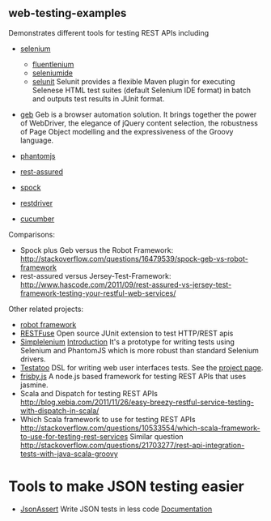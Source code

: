 web-testing-examples
--------------------

Demonstrates different tools for testing REST APIs including

- [selenium](http://www.seleniumhq.org/)
    - [fluentlenium](https://github.com/FluentLenium/FluentLenium)
    - [seleniumide](http://docs.seleniumhq.org/projects/ide/)
    - [selunit](https://code.google.com/p/selunit/) Selunit provides a flexible Maven plugin for executing Selenese HTML test suites (default Selenium IDE format) in batch and outputs test results in JUnit format. 
- [geb](http://www.gebish.org/) Geb is a browser automation solution. It brings together the power of WebDriver, the elegance of jQuery content selection, the robustness of Page Object modelling and the expressiveness of the Groovy language.
- [phantomjs](http://phantomjs.org/)
- [rest-assured](https://code.google.com/p/rest-assured/)
- [spock](http://code.google.com/p/spock)
- [restdriver](https://github.com/rest-driver/rest-driver)

- [cucumber](http://cukes.info/)

Comparisons:
- Spock plus Geb versus the Robot Framework: http://stackoverflow.com/questions/16479539/spock-geb-vs-robot-framework
- rest-assured versus Jersey-Test-Framework: http://www.hascode.com/2011/09/rest-assured-vs-jersey-test-framework-testing-your-restful-web-services/


Other related projects:

- [robot framework](https://github.com/robotframework/robotframework)
- [RESTFuse](http://developer.eclipsesource.com/restfuse/) Open source JUnit extension to test HTTP/REST apis
- [Simplelenium](https://github.com/dgageot/simplelenium) [Introduction](http://blog.javabien.net/2014/04/15/simplelenium-writing-robust-tests-with-selenium/) It's a prototype for writing tests using Selenium and PhantomJS which is more robust than standard Selenium drivers.
- [Testatoo](https://github.com/Ovea/testatoo) DSL for writing web user interfaces tests. See the [project page](https://github.com/Ovea/testatoo).
- [frisby.js](http://frisbyjs.com/) A node.js based framework for testing REST APIs that uses jasmine.
- Scala and Dispatch for testing REST APIs http://blog.xebia.com/2011/11/26/easy-breezy-restful-service-testing-with-dispatch-in-scala/
- Which Scala framework to use for testing REST APIs http://stackoverflow.com/questions/10533554/which-scala-framework-to-use-for-testing-rest-services Similar question http://stackoverflow.com/questions/21703277/rest-api-integration-tests-with-java-scala-groovy

# Tools to make JSON testing easier

- [JsonAssert](https://github.com/skyscreamer/JSONassert) Write JSON tests in less code [Documentation](http://jsonassert.skyscreamer.org/)
